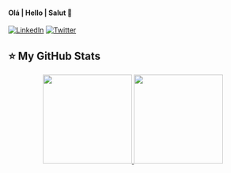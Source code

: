 #### Olá | Hello | Salut 👋

[![LinkedIn](https://upload.wikimedia.org/wikipedia/commons/thumb/e/e9/Linkedin_icon.svg/1024px-Linkedin_icon.svg.png)](https://www.linkedin.com/in/anariccetti/)
[![Twitter](https://cdnlogo.com/logos/t/96/twitter-icon.svg)](https://www.twitter.com/anariccetti/)

## ⭐ My GitHub Stats

<p align="center">
<a href="https://github.com/anariccetti">
  <img height="180em" src="https://github-readme-stats-eight-theta.vercel.app/api?username=anariccetti&show_icon  s=true&theme=algolia&include_all_commits=true&count_private=true"/>
  <img height="180em" src="https://github-readme-stats-eight-theta.vercel.app/api/top-langs/?username=anariccetti&layout=compact&langs_count=8&theme=algolia"/>
</a>
</p>
